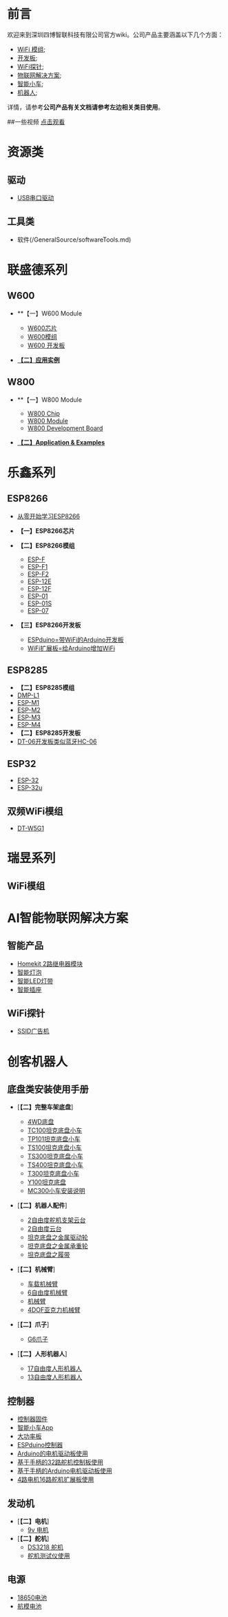 # 前言

  欢迎来到深圳四博智联科技有限公司官方wiki。公司产品主要涵盖以下几个方面：
- [WiFi 模组](https://github.com/SmartArduino/DOITWiKi/wiki/扉页);
- [开发板](https://github.com/SmartArduino/DOITWiKi/wiki/扉页);
- [WiFi探针](https://github.com/SmartArduino/DOITWiKi/wiki/探针扉页);
- [物联网解决方案](https://github.com/SmartArduino/DOITWiKi/wiki/扉页);
- [智能小车](https://github.com/SmartArduino/DOITWiKi/wiki/扉页);
- [机器人](https://github.com/SmartArduino/DOITWiKi/wiki/扉页);

详情，请参考**公司产品有关文档请参考左边相关类目使用**。

\##一些视频 [点击观看](http://i.youku.com/i/UMjg3NjY2MDgxMg==/videos?spm=a2hzp.8244740.0.0)

# 资源类
## 驱动
  * [USB串口驱动](/GeneralSource/drivers.md)

## 工具类
  * 软件(/GeneralSource/softwareTools.md)

# 联盛德系列

## W600

* **【一】W600 Module
  * [W600芯片](C/C语言学习笔记-CH01-编程基础.md)
  * [W600模组](C/C语言学习笔记-CH02-基本语法.md)
  * [W600 开发板](C/C语言学习笔记-CH03-数组.md)
  
* [**【二】应用实例**](C/C-Code.md)



## W800

* **【一】W800 Module
  * [W800 Chip](C/C语言学习笔记-CH01-编程基础.md)
  * [W800 Module](C/C语言学习笔记-CH02-基本语法.md)
  * [W800 Development Board](C/C语言学习笔记-CH03-数组.md)
  
* [**【二】Application & Examples**](C/C-Code.md)


# 乐鑫系列

## ESP8266
* [从零开始学习ESP8266](zh/ESPSeries/start/start.md)

* **【一】ESP8266芯片**
  
* **【二】ESP8266模组**
  * [ESP-F](zh/zhESPSeries/ESP8266/DOIT_ESP-F/DOIT_ESP-F.md)
  * [ESP-F1](zh/zhESPSeries/ESP8266/DOIT_ESP-F1/DOIT_ESP-F1.md)
  * [ESP-F2](zh/zhESPSeries/ESP8266/DOIT_ESP-F2/DOIT_ESP-F2.md)
  * [ESP-12E](zh/ESPSeries/ESP8266/ESP12E/12e.md)
  * [ESP-12F](zh/ESPSeries/ESP8266/ESP12F/esp12f.md)
  * [ESP-01](zh/ESPSeries/ESP8266/ESP01/esp01.md)
  * [ESP-01S](zh/ESPSeries/ESP8266/ESP01s/esp01s.md)
  * [ESP-07](zh/zhESPSeries/ESP32/ESP32/esp32.md)
  
  
  
* **【三】ESP8266开发板**
  
  * [ESPduino=带WiFi的Arduino开发板](zh/ESPSeries/ESP8266/ESPDUINO/espduino.md)
  * [WiFi扩展板=给Arduino增加WiFi](zh/C/C语言学习笔记-CH03-数组.md)
  

## ESP8285

* **【二】ESP8285模组**
* [DMP-L1](zh/ESPSeries/ESP8285/dmpl1/dmpl1.md)
* [ESP-M1](zh/ESPSeries/ESP8285/espm1/espm1.md)
* [ESP-M2](zh/ESPSeries/ESP8285/espm2/espm2.md)
* [ESP-M3](zh/ESPSeries/ESP8285/espm3/espm3.md)
* [ESP-M4](zh/ESPSeries/ESP8285/espm4/espm4.md)
* **【二】ESP8285开发板**
* [DT-06开发板类似蓝牙HC-06](zh/ESPSeries/ESP8285/DT06/DT06.md)

## ESP32

* [ESP-32](zh/zhESPSeries/ESP32/ESP32/esp32.md)
* [ESP-32u](zh/zhESPSeries/ESP32/ESP32u/esp32u.md)

## 双频WiFi模组

* [DT-W5G1](zh/ESPSeries/W5G1/W15G.md)

# 瑞昱系列

## WiFi模组




# AI智能物联网解决方案

## 智能产品

* [Homekit 2路继电器模块](zh/SmartProduct/homekit2relay/homekitrelay.md)
* [智能灯泡](zh/OJ/README.md)
* [智能LED灯带](zh/OJ/README.md)
* [智能插座](zh/OJ/README.md)
## WiFi探针

* [SSID广告机](zh/Prober/ssid/ssid.md)

# 创客机器人

## 底盘类安装使用手册

* [**【二】完整车架底盘**]
  * [4WD底盘](zh/Robot/FrameChassis/4wdcarchassis/4wdcarchassis.md)
  * [TC100坦克底盘小车](zh/zhSmartCAR/TC_Series/TC100/TC100.md)
  * [TP101坦克底盘小车](zh/zhSmartCAR/TP_Series/TP101/TP101.md)
  * [TS100坦克底盘小车](zh/zhSmartCAR/TS_Series/TS100/TS100.md)
  * [TS300坦克底盘小车](zh/zhSmartCAR/TS_Series/TS300/TS300.md)
  * [TS400坦克底盘小车](zh/zhSmartCAR/TS_Series/TS400/TS400.md)
  * [T300坦克底盘小车](zh/zhSmartCAR/T_Series/T300/T300.md)
  * [Y100坦克底盘](zh/Robot/FrameChassis/Y100/Y100.md)
  * [MC300小车安装说明 ](zh/zhSmartCAR/MC_Series/MC300/MC300.md)
* [**【二】机器人配件**]
  * [2自由度舵机支架云台](zh/Robot/FrameChassis/2dofbracket/2dofservobracket.md)
  * [2自由度云台](zh/Robot/FrameChassis/2dofplatform/2dofplatform.md)
  * [坦克底盘之金属驱动轮](zh/Robot/FrameChassis/MetaDrivingWheel/metaldrivingwheel.md)
  * [坦克底盘之金属承重轮](zh/Robot/FrameChassis/MetalBearingWheel/MetalBearingWheel.md)
  * [坦克底盘之履带](zh/Robot/FrameChassis/track/track.md)
* [**【二】机械臂**]
  * [车载机械臂](zh/Robot/FrameChassis/cararm/cararm.md)
  * [6自由度机械臂](zh/Robot/FrameChassis/gxrobotarm/gxrobotarm.md)
  * [机械臂](zh/Robot/FrameChassis/robotarm/robotarm.md)
  * [4DOF亚克力机械臂](zh/zhRobotArm/4DOFAcrylicMechanicalArm/4DOFAcrylicMechanicalArm.md)
* [**【二】爪子**]
  * [G6爪子](zh/zhRobotArm/G6/G6.md)

* [**【二】人形机器人**]
  * [17自由度人形机器人](zh/Robot/FrameChassis/17dof/17dofhumanod.md)
  * [13自由度人形机器人](zh/zhRobotArm/13DOFRobot/13DOFRobot.md)

## 控制器

* [控制器固件](zh/Robot/Controller/app/firmware.md)
* [智能小车App](zh/Robot/Controller/app/AppforSmartCar.md)
* [大功率板](zh/Robot/Controller/controller/BigPowerBoard.md)
* [ESPduino控制器](zh/Robot/Controller/controller/espduinoController.md)
* [Arduino的电机驱动板使用](zh/Robot/Controller/controller/unomotorshield.md)
* [基于手柄的32路舵机控制板使用](zh/Robot/Controller/ps2/PS2SERVO32.md)
* [基于手柄的Arduino电机驱动板使用](zh/Robot/Controller/ps2/ps2.md)
* [4路电机16路舵机扩展板使用](zh/Robot/Controller/ps2/4motor16servo.md)

## 发动机
* [**【二】电机**]
  * [9v 电机](zh/Robot/Engine/9vMotor/9vmotor.md)
* [**【二】舵机**]
  * [DS3218 舵机](zh/Robot/Engine/ds3218/ds3218.md)
  * [舵机测试仪使用](zh/Robot/Engine/servotester/servoTester.md)

## 电源

* [18650电池](zh/FrontEnd/Vue/idea-to-vue.md)
* [航模电池](zh/FrontEnd/Vue/vue-base-notes.md)



